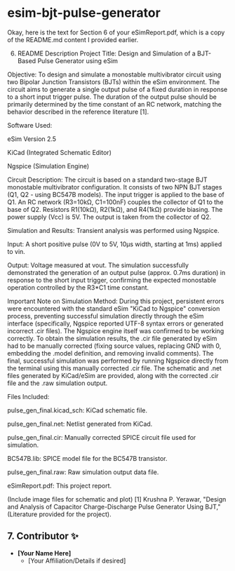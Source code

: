 # esim-bjt-pulse-generator
Okay, here is the text for Section 6 of your eSimReport.pdf, which is a copy of the README.md content I provided earlier.

6. README Description
Project Title: Design and Simulation of a BJT-Based Pulse Generator using eSim

Objective: To design and simulate a monostable multivibrator circuit using two Bipolar Junction Transistors (BJTs) within the eSim environment. The circuit aims to generate a single output pulse of a fixed duration in response to a short input trigger pulse. The duration of the output pulse should be primarily determined by the time constant of an RC network, matching the behavior described in the reference literature [1].

Software Used:

eSim Version 2.5

KiCad (Integrated Schematic Editor)

Ngspice (Simulation Engine)

Circuit Description: The circuit is based on a standard two-stage BJT monostable multivibrator configuration. It consists of two NPN BJT stages (Q1, Q2 - using BC547B models). The input trigger is applied to the base of Q1. An RC network (R3=10kΩ, C1=100nF) couples the collector of Q1 to the base of Q2. Resistors R1(10kΩ), R2(1kΩ), and R4(1kΩ) provide biasing. The power supply (Vcc) is 5V. The output is taken from the collector of Q2.

Simulation and Results: Transient analysis was performed using Ngspice.

Input: A short positive pulse (0V to 5V, 10µs width, starting at 1ms) applied to vin.

Output: Voltage measured at vout. The simulation successfully demonstrated the generation of an output pulse (approx. 0.7ms duration) in response to the short input trigger, confirming the expected monostable operation controlled by the R3*C1 time constant.

Important Note on Simulation Method: During this project, persistent errors were encountered with the standard eSim "KiCad to Ngspice" conversion process, preventing successful simulation directly through the eSim interface (specifically, Ngspice reported UTF-8 syntax errors or generated incorrect .cir files). The Ngspice engine itself was confirmed to be working correctly. To obtain the simulation results, the .cir file generated by eSim had to be manually corrected (fixing source values, replacing GND with 0, embedding the .model definition, and removing invalid comments). The final, successful simulation was performed by running Ngspice directly from the terminal using this manually corrected .cir file. The schematic and .net files generated by KiCad/eSim are provided, along with the corrected .cir file and the .raw simulation output.

Files Included:

pulse_gen_final.kicad_sch: KiCad schematic file.

pulse_gen_final.net: Netlist generated from KiCad.

pulse_gen_final.cir: Manually corrected SPICE circuit file used for simulation.

BC547B.lib: SPICE model file for the BC547B transistor.

pulse_gen_final.raw: Raw simulation output data file.

eSimReport.pdf: This project report.

(Include image files for schematic and plot)
[1] Krushna P. Yerawar, "Design and Analysis of Capacitor Charge-Discharge Pulse Generator Using BJT," (Literature provided for the project).

## 7. Contributor ✨

* **[Your Name Here]**
    * [Your Affiliation/Details if desired]
